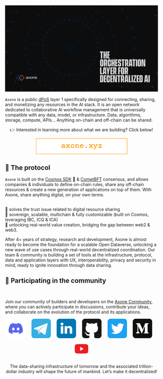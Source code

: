 [![axone github banner](/profile/static/axone-banner.png)](https://axone.xyz)

`Axone` is a public [dPoS](https://en.bitcoinwiki.org/wiki/DPoS) layer 1 specifically designed for connecting, sharing, and monetizing any resources in the AI stack.
It is an open network dedicated to collaborative AI workflow management that is universally compatible with any data, model, or infrastructure.
Data, algorithms, storage, compute, APIs… Anything on-chain and off-chain can be shared.

<p align="center">👉 Interested in learning more about what we are building? Click below!</p>

<p align="center"><a href="https://axone.xyz"><img alt="axone logo" src="/profile/static/axone-link-courier.png" /></a></p>

## 🔗 The protocol

`Axone` is built on the [Cosmos SDK](https://cosmos.network/appchains/) 💫 & [CometBFT](https://cometbft.com/) consensus, and allows companies & individuals to define on-chain rules, share any off-chain resources & create a new generation of applications on top of them. With Axone, share anything digital, on your own terms.

</br>🚀 solves the trust issue related to digital resource sharing
</br>🚀 sovereign, scalable, multichain & fully customizable (built on Cosmos, leveraging IBC, ICQ & ICA)
</br>🚀 unlocking real-world value creation, bridging the gap between web2 & web3.

After 4+ years of strategy, research and development, Axone is almost ready to become the foundation for a scalable Open Dataverse, unlocking a new wave of use cases through real-world decentralized coordination. Our team & community is building a set of tools at the infrastructure, protocol, data and application layers with UX, interoperability, privacy and security in mind, ready to ignite innovation through data sharing.

## 🙋 Participating in the community

<br/>

Join our community of builders and developers on the [Axone Community](https://github.com/axone-protocol/community), where you can actively participate in discussions, contribute your ideas, and collaborate on the evolution of the protocol and its applications.

<p align="center">
  <a href="https://discord.gg/axone"><img alt="discord" src="/profile/static/discord.svg" width="64" /></a>
  &nbsp; &nbsp;
  <a href="https://t.me/okp4network"><img alt="telegram" src="/profile/static/telegram.svg" width="64" /></a>
  &nbsp; &nbsp;
  <a href="https://www.linkedin.com/company/axone-protocol/"><img alt="linkedin" src="/profile/static/linkedin.svg" width="64" /></a>
  &nbsp; &nbsp;
  <a href="https://github.com/axone-protocol"><img alt="github" src="/profile/static/github.svg" width="64" /></a>
  &nbsp; &nbsp;
  <a href="https://twitter.com/axonexyz"><img alt="twitter" src="/profile/static/twitter.svg" width="64" /></a>
  &nbsp; &nbsp;
  <a href="https://blog.axone.xyz"><img alt="medium" src="/profile/static/medium.svg" width="64" /></a>
  &nbsp; &nbsp;
  <a href="https://www.youtube.com/channel/UCiOfcTaUyv2Szv4OQIepIvg"><img alt="youtube" src="/profile/static/youtube.svg" width="64" /></a>
</p>

<p align="center">The data-sharing infrastructure of tomorrow and the associated trillion-dollar industry will shape the future of mankind. Let’s make it decentralized!
</p>

